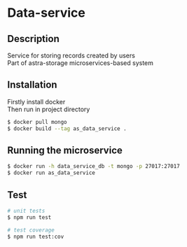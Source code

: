 # Data-service

## Description

Service for storing records created by users\
Part of astra-storage microservices-based system

## Installation

Firstly install docker\
Then run in project directory

```bash
$ docker pull mongo
$ docker build --tag as_data_service .
```

## Running the microservice

```bash
$ docker run -h data_service_db -t mongo -p 27017:27017
$ docker run as_data_service
```

## Test

```bash
# unit tests
$ npm run test

# test coverage
$ npm run test:cov
```

